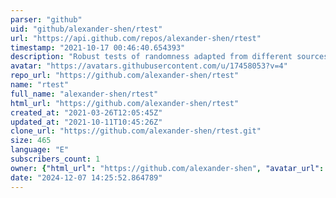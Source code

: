```yaml
---
parser: "github"
uid: "github/alexander-shen/rtest"
url: "https://api.github.com/repos/alexander-shen/rtest"
timestamp: "2021-10-17 00:46:40.654393"
description: "Robust tests of randomness adapted from different sources"
avatar: "https://avatars.githubusercontent.com/u/17458053?v=4"
repo_url: "https://github.com/alexander-shen/rtest"
name: "rtest"
full_name: "alexander-shen/rtest"
html_url: "https://github.com/alexander-shen/rtest"
created_at: "2021-03-26T12:05:45Z"
updated_at: "2021-10-11T10:45:26Z"
clone_url: "https://github.com/alexander-shen/rtest.git"
size: 465
language: "E"
subscribers_count: 1
owner: {"html_url": "https://github.com/alexander-shen", "avatar_url": "https://avatars.githubusercontent.com/u/17458053?v=4", "login": "alexander-shen", "type": "User"}
date: "2024-12-07 14:25:52.864789"
---
```

